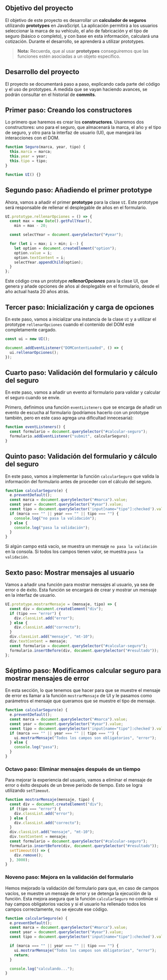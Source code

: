 ## Objetivo del proyecto

El objetivo de este proyecto es desarrollar un **calculador de seguros** utilizando **prototypes** en JavaScript. La aplicación permitirá a los usuarios seleccionar la marca de su vehículo, el año de fabricación y el tipo de seguro (básico o completo), y con base en esta información, calculará una cotización. Durante el desarrollo, se aprenderá a utilizar prototypes.

> **Nota:** Recuerda, que al usar **prototypes** conseguiremos que las funciones estén asociadas a un objeto específico.

## Desarrollo del proyecto

El proyecto se documentará paso a paso, explicando cada parte del código y el uso de prototypes. A medida que se vayan haciendo avances, se podrán consultar en el historial de **commits**.

## Primer paso: Creando los constructores

Lo primero que haremos es crear los **constructores**. Usaremos dos constructores: uno para el seguro, que almacenará la marca, el año y el tipo de seguro, y otro para la interfaz de usuario (UI), que manejará las interacciones con el DOM.

```javascript
function Seguro(marca, year, tipo) {
  this.marca = marca;
  this.year = year;
  this.tipo = tipo;
}

function UI() {}
```

## Segundo paso: Añadiendo el primer prototype

Ahora, vamos a añadir el primer **prototype** para la clase `UI`. Este prototype será responsable de rellenar el desplegable de años en el formulario.

```javascript
UI.prototype.rellenarOpciones = () => {
  const max = new Date().getFullYear(),
    min = max - 20;

  const selectYear = document.querySelector("#year");

  for (let i = max; i > min; i--) {
    let option = document.createElement("option");
    option.value = i;
    option.textContent = i;
    selectYear.appendChild(option);
  }
};
```

Este código crea un prototype **_rellenarOpciones_** para la clase UI, que genera y añade opciones de años al desplegable en el formulario, desde el año actual hasta 20 años atrás.

## Tercer paso: Inicialización y carga de opciones

En este paso, vamos a inicializar una instancia de la clase `UI` y a utilizar el prototype `rellenarOpciones` cuando el contenido del DOM esté completamente cargado.

```javascript
const ui = new UI();

document.addEventListener("DOMContentLoaded", () => {
  ui.rellenarOpciones();
});
```

## Cuarto paso: Validación del formulario y cálculo del seguro

En este paso, vamos a añadir un evento al formulario para validar y calcular el seguro cuando se envíe.

Primero, definimos una función `eventListeners` que se encarga de añadir un evento de escucha al formulario (podríamos hacerlo con un prototype también, pero en este caso agrega una dificultad innecesaria):

```javascript
function eventListeners() {
  const formulario = document.querySelector("#calcular-seguro");
  formulario.addEventListener("submit", calcularSeguro);
}
```

## Quinto paso: Validación del formulario y cálculo del seguro

En este paso, vamos a implementar la función `calcularSeguro` que valida la información del formulario antes de proceder con el cálculo del seguro.

```javascript
function calcularSeguro(e) {
  e.preventDefault();
  const marca = document.querySelector("#marca").value;
  const year = document.querySelector("#year").value;
  const tipo = document.querySelector('input[name="tipo"]:checked').value;
  if (marca === "" || year === "" || tipo === "") {
    console.log("no pasa la validación");
  } else {
    console.log("pasa la validación");
  }
}
```

Si algún campo está vacío, se muestra un mensaje `no pasa la validación` en la consola. Si todos los campos tienen valor, se muestra `pasa la validación`.

## Sexto paso: Mostrar mensajes al usuario

Vamos a añadir una función para mostrar mensajes al usuario, ya sea de error o de éxito. Esta función se encargará de crear y mostrar un mensaje en la interfaz de usuario.

```javascript
UI.prototype.mostrarMensaje = (mensaje, tipo) => {
  const div = document.createElement("div");
  if (tipo === "error") {
    div.classList.add("error");
  } else {
    div.classList.add("correcto");
  }
  div.classList.add("mensaje", "mt-10");
  div.textContent = mensaje;
  const formulario = document.querySelector("#calcular-seguro");
  formulario.insertBefore(div, document.querySelector("#resultado"));
};
```

## Séptimo paso: Modificamos calcular seguro para mostrar mensajes de error

En esta sección, lo que tenemos que hacer para que se muestre el mensaje de error es llamar a la función `mostrarMensaje` de UI y le pasamos como parámetros el mensaje que queramos que se muestre el tipo de mensaje.

```javascript
function calcularSeguro(e) {
  e.preventDefault();
  const marca = document.querySelector("#marca").value;
  const year = document.querySelector("#year").value;
  const tipo = document.querySelector('input[name="tipo"]:checked').value;
  if (marca === "" || year === "" || tipo === "") {
    ui.mostrarMensaje("Todos los campos son obligatorios", "error");
  } else {
    console.log("pasa");
  }
}
```

### Octavo paso: Eliminar mensajes después de un tiempo

Para mejorar la experiencia del usuario, vamos a eliminar el mensaje de error o éxito después de un breve período de tiempo. Esto se logra utilizando `setTimeout`.

```javascript
function mostrarMensaje(mensaje, tipo) {
  const div = document.createElement("div");
  if (tipo === "error") {
    div.classList.add("error");
  } else {
    div.classList.add("correcto");
  }
  div.classList.add("mensaje", "mt-10");
  div.textContent = mensaje;
  const formulario = document.querySelector("#calcular-seguro");
  formulario.insertBefore(div, document.querySelector("#resultado"));
  setTimeout(() => {
    div.remove();
  }, 3000);
}
```

### Noveno paso: Mejora en la validación del formulario

Hemos mejorado la validación del formulario para que, en caso de campos vacíos, se muestre un mensaje de error y se detenga la ejecución de la función. Esta mejora asegura que la función `calcularSeguro` no continúe si hay campos obligatorios vacíos y si el usuario ha rellenado todos los campos correctamente, no se ejecute ese código.

```javascript
function calcularSeguro(e) {
  e.preventDefault();
  const marca = document.querySelector("#marca").value;
  const year = document.querySelector("#year").value;
  const tipo = document.querySelector('input[name="tipo"]:checked').value;

  if (marca === "" || year === "" || tipo === "") {
    ui.mostrarMensaje("Todos los campos son obligatorios", "error");
    return;
  }

  console.log("calculando...");
}
```

